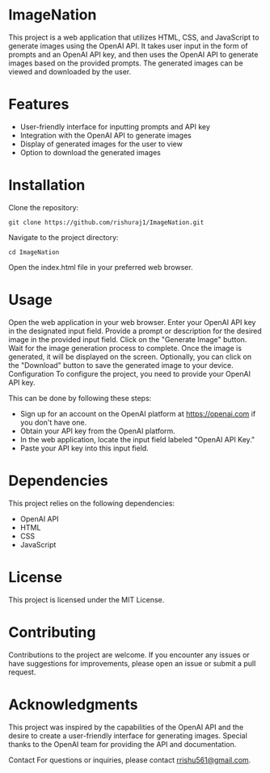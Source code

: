 # ImageNation

This project is a web application that utilizes HTML, CSS, and JavaScript to generate images using the OpenAI API. It takes user input in the form of prompts and an OpenAI API key, and then uses the OpenAI API to generate images based on the provided prompts. The generated images can be viewed and downloaded by the user.

# Features
- User-friendly interface for inputting prompts and API key
- Integration with the OpenAI API to generate images
- Display of generated images for the user to view
- Option to download the generated images

# Installation
Clone the repository:

```git clone https://github.com/rishuraj1/ImageNation.git```

Navigate to the project directory:

```cd ImageNation```

Open the index.html file in your preferred web browser.

# Usage
Open the web application in your web browser.
Enter your OpenAI API key in the designated input field.
Provide a prompt or description for the desired image in the provided input field.
Click on the "Generate Image" button.
Wait for the image generation process to complete.
Once the image is generated, it will be displayed on the screen.
Optionally, you can click on the "Download" button to save the generated image to your device.
Configuration
To configure the project, you need to provide your OpenAI API key. 

This can be done by following these steps:

- Sign up for an account on the OpenAI platform at https://openai.com if you don't have one.
- Obtain your API key from the OpenAI platform.
- In the web application, locate the input field labeled "OpenAI API Key."
- Paste your API key into this input field.

# Dependencies
This project relies on the following dependencies:

- OpenAI API
- HTML
- CSS
- JavaScript

# License
This project is licensed under the MIT License.

# Contributing
Contributions to the project are welcome. If you encounter any issues or have suggestions for improvements, please open an issue or submit a pull request.

# Acknowledgments
This project was inspired by the capabilities of the OpenAI API and the desire to create a user-friendly interface for generating images. Special thanks to the OpenAI team for providing the API and documentation.

Contact
For questions or inquiries, please contact rrishu561@gmail.com.
